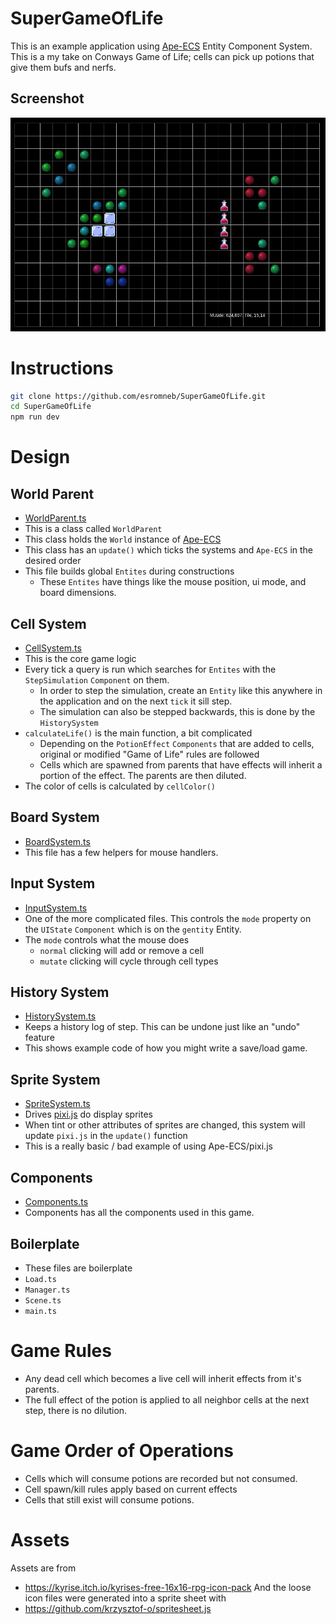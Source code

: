 # SuperGameOfLife
This is an example application using [Ape-ECS](https://github.com/fritzy/ape-ecs) Entity Component System.  This is a my take on Conways Game of Life; cells can pick up potions that give them bufs and nerfs.

## Screenshot
![A Screenshot](https://github.com/esromneb/SuperGameOfLife/raw/master/assets/screenshot01.png)

# Instructions
```bash
git clone https://github.com/esromneb/SuperGameOfLife.git
cd SuperGameOfLife
npm run dev
```

# Design

## World Parent
* [WorldParent.ts](https://github.com/esromneb/SuperGameOfLife/blob/master/src/WorldParent.ts)
* This is a class called `WorldParent`
* This class holds the `World` instance of [Ape-ECS](https://github.com/fritzy/ape-ecs)
* This class has an `update()` which ticks the systems and `Ape-ECS` in the desired order
* This file builds global `Entites` during constructions
  * These `Entites` have things like the mouse position, ui mode, and board dimensions.

## Cell System
* [CellSystem.ts](https://github.com/esromneb/SuperGameOfLife/blob/master/src/systems/CellSystem.ts)
* This is the core game logic
* Every tick a query is run which searches for `Entites` with the `StepSimulation` `Component` on them.
  * In order to step the simulation, create an `Entity` like this anywhere in the application and on the next `tick` it sill step.
  * The simulation can also be stepped backwards, this is done by the `HistorySystem`
* `calculateLife()` is the main function, a bit complicated
  * Depending on the `PotionEffect` `Components` that are added to cells, original or modified "Game of Life" rules are followed
  * Cells which are spawned from parents that have effects will inherit a portion of the effect.  The parents are then diluted.
* The color of cells is calculated by `cellColor()`

## Board System
* [BoardSystem.ts](https://github.com/esromneb/SuperGameOfLife/blob/master/src/systems/BoardSystem.ts)
* This file has a few helpers for mouse handlers.

## Input System
* [InputSystem.ts](https://github.com/esromneb/SuperGameOfLife/blob/master/src/systems/InputSystem.ts)
* One of the more complicated files.  This controls the `mode` property on the `UIState` `Component` which is on the `gentity` Entity.
* The `mode` controls what the mouse does
  * `normal` clicking will add or remove a cell
  * `mutate` clicking will cycle through cell types

## History System
* [HistorySystem.ts](https://github.com/esromneb/SuperGameOfLife/blob/master/src/systems/HistorySystem.ts)
* Keeps a history log of step.  This can be undone just like an "undo" feature
* This shows example code of how you might write a save/load game.

## Sprite System
* [SpriteSystem.ts](https://github.com/esromneb/SuperGameOfLife/blob/master/src/systems/SpriteSystem.ts)
* Drives [pixi.js](https://github.com/pixijs/pixi.js) do display sprites
* When tint or other attributes of sprites are changed, this system will update `pixi.js` in the `update()` function
* This is a really basic / bad example of using Ape-ECS/pixi.js

## Components
* [Components.ts](https://github.com/esromneb/SuperGameOfLife/blob/master/src/components/Components.ts)
* Components has all the components used in this game.

## Boilerplate
* These files are boilerplate
* `Load.ts`
* `Manager.ts`
* `Scene.ts`
* `main.ts`

# Game Rules
* Any dead cell which becomes a live cell will inherit effects from it's parents.
* The full effect of the potion is applied to all neighbor cells at the next step, there is no dilution.

# Game Order of Operations
* Cells which will consume potions are recorded but not consumed.
* Cell spawn/kill rules apply based on current effects
* Cells that still exist will consume potions.

# Assets
Assets are from
* https://kyrise.itch.io/kyrises-free-16x16-rpg-icon-pack
And the loose icon files were generated into a sprite sheet with
* https://github.com/krzysztof-o/spritesheet.js

